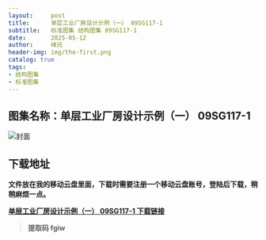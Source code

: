 ```yaml
---
layout:     post
title:      单层工业厂房设计示例（一） 09SG117-1
subtitle:   标准图集 结构图集 09SG117-1
date:       2025-05-12
author:     峰兄
header-img: img/the-first.png
catalog: true
tags:
- 结构图集
- 标准图集
---
```

## 图集名称：单层工业厂房设计示例（一） 09SG117-1
![封面](https://pic1.imgdb.cn/item/6821bad658cb8da5c8edd6c2.jpg)

## 下载地址 ##
**文件放在我的移动云盘里面，下载时需要注册一个移动云盘账号，登陆后下载，稍稍麻烦一点。**  
  
[**单层工业厂房设计示例（一） 09SG117-1 下载链接**](https://caiyun.139.com/m/i?2nc6qxBDi6Hs6)

> **提取码 fgiw**

